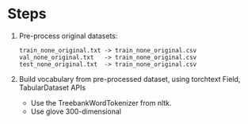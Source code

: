 # Steps

1. Pre-process original datasets:
    ```
    train_none_original.txt -> train_none_original.csv
    val_none_original.txt   -> train_none_original.csv
    test_none_original.txt  -> train_none_original.csv
    ```
2. Build vocabulary from pre-processed dataset, using torchtext Field, 
TabularDataset APIs

    * Use the TreebankWordTokenizer from nltk.
    * Use glove 300-dimensional

